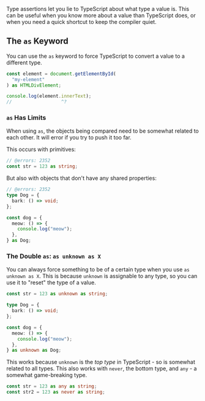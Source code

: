 Type assertions let you lie to TypeScript about what type a value is. This can be useful when you know more about a value than TypeScript does, or when you need a quick shortcut to keep the compiler quiet.

## The `as` Keyword

You can use the `as` keyword to force TypeScript to convert a value to a different type.

```ts twoslash
const element = document.getElementById(
  "my-element"
) as HTMLDivElement;

console.log(element.innerText);
//                  ^?
```

### `as` Has Limits

When using `as`, the objects being compared need to be somewhat related to each other. It will error if you try to push it too far.

This occurs with primitives:

```ts twoslash
// @errors: 2352
const str = 123 as string;
```

But also with objects that don't have any shared properties:

```ts twoslash
// @errors: 2352
type Dog = {
  bark: () => void;
};

const dog = {
  meow: () => {
    console.log("meow");
  },
} as Dog;
```

### The Double `as`: `as unknown as X`

You can always force something to be of a certain type when you use `as unknown as X`. This is because `unknown` is assignable to any type, so you can use it to "reset" the type of a value.

```ts twoslash
const str = 123 as unknown as string;

type Dog = {
  bark: () => void;
};

const dog = {
  meow: () => {
    console.log("meow");
  },
} as unknown as Dog;
```

This works because `unknown` is the _top type_ in TypeScript - so is somewhat related to all types. This also works with `never`, the bottom type, and `any` - a somewhat game-breaking type.

```ts twoslash
const str = 123 as any as string;
const str2 = 123 as never as string;
```
